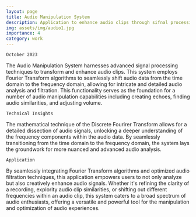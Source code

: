 ```yaml
---
layout: page
title: Audio Manipulation System
description: Application to enhance audio clips through sifnal processing techniques
img: assets/img/audio1.jpg
importance: 4
category: work
---
```

`October 2023`

The Audio Manipulation System harnesses advanced signal processing techniques to transform and enhance audio clips. This system employs Fourier Transform algorithms to seamlessly shift audio data from the time domain to the frequency domain, allowing for intricate and detailed audio analysis and filtration. This functionality serves as the foundation for a number of audio manipulation capabilities including creating echoes, finding audio similarities, and adjusting volume. 

`Technical Insights`

The mathematical technique of the Discrete Fourirer Transform allows for a detailed dissection of audio signals, unlocking a deeper understanding of the frequency components within the audio data. By seamlessly transitioning from the time domain to the frequency domain, the system lays the groundwork for more nuanced and advanced audio analysis.

`Application`

By seamlessly integrating Fourier Transform algorithms and optimized audio filtration techniques, this application empowers users to not only analyze but also creatively enhance audio signals. Whether it's refining the clarity of a recording, explority audio clip similarities, or shifting out different frequencies within an audio clip, this system caters to a broad spectrum of audio enthusiasts, offering a versatile and powerful tool for the manipulation and optimization of audio experiences.
